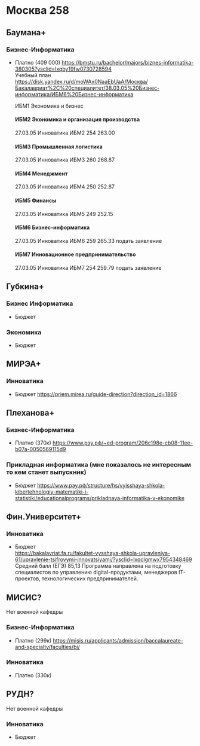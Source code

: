 # Москва 258


## Баумана+

### Бизнес-Информатика 

- Платно (409 000)
  <https://bmstu.ru/bachelor/majors/biznes-informatika-380305?ysclid=lxqby19fw0730728594>\
  Учебный план\
  <https://disk.yandex.ru/d/moWAx0NaaEbUaA/Москва/Бакалавриат%2C%20специалитет/38.03.05%20Бизнес-информатика/ИБМ6%20Бизнес-информатика>

  ИБМ1 Экономика и бизнес
  #### ИБМ2 Экономика и организация производства
    27.03.05 Инноватика	ИБМ2	254	263.00	
  #### ИБМ3 Промышленная логистика
    27.03.05 Инноватика	ИБМ3	260	268.87	
  #### ИБМ4 Менеджмент
    27.03.05 Инноватика	ИБМ4	250	252.87
  #### ИБМ5 Финансы
    27.03.05 Инноватика	ИБМ5	249	252.15	
  #### ИБМ6 Бизнес-информатика
    27.03.05 Инноватика	ИБМ6	259	265.33 подать заявление
  #### ИБМ7 Инновационное предпринимательство
    27.03.05 Инноватика	ИБМ7	254	259.79	подать заявление

  
  	
  
  	
  
## Губкина+

### Бизнес Информатика

- Бюджет

### Экономика

- Бюджет

## МИРЭА+

### Инноватика

- Бюджет
  <https://priem.mirea.ru/guide-direction?direction_id=1866>

## Плеханова+

### Бизнес-Информатика 

- Платно (370к)
  <https://www.рэу.рф/~ed-program/206c198e-cb08-11ee-b07a-0050569115d9>

### Прикладная информатика (мне показалось не интересным то кем станет выпускник)

- Бюджет
  <https://www.рэу.рф/structure/hs/vyisshaya-shkola-kibertehnologiy-matematiki-i-statistiki/educationalprograms/prikladnaya-informatika-v-ekonomike>

## Фин.Университет+

### Инноватика

- Бюджет\
  <https://bakalavriat.fa.ru/fakultet-vysshaya-shkola-upravleniya-61/upravlenie-tsifrovymi-innovatsiyami/?ysclid=lxqclgmwx7954348469>\
Средний балл (ЕГЭ) 85,13
Программа направлена на подготовку специалистов по управлению digital-продуктами, менеджеров IT-проектов, технологических предпринимателей. 

## МИСИС?
Нет военной кафедры

### Бизнес-Информатика 

- Платно (299к)
<https://misis.ru/applicants/admission/baccalaureate-and-specialty/faculties/bi/>

### Инноватика 

- Платно (330к)

## РУДН?
Нет военной кафедры

### Инноватика
- Бюджет


